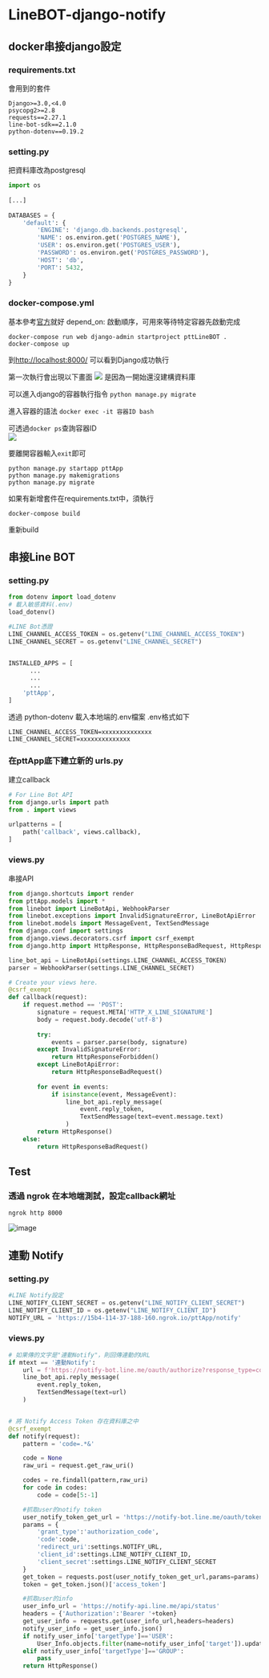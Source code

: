 # LineBOT-django-notify
## docker串接django設定
### requirements.txt
會用到的套件
```
Django>=3.0,<4.0
psycopg2>=2.8
requests==2.27.1
line-bot-sdk==2.1.0
python-dotenv==0.19.2
```
### setting.py
把資料庫改為postgresql
```python
import os
   
[...]
   
DATABASES = {
    'default': {
        'ENGINE': 'django.db.backends.postgresql',
        'NAME': os.environ.get('POSTGRES_NAME'),
        'USER': os.environ.get('POSTGRES_USER'),
        'PASSWORD': os.environ.get('POSTGRES_PASSWORD'),
        'HOST': 'db',
        'PORT': 5432,
    }
}
```
### docker-compose.yml
基本參考[官方](https://docs.docker.com/samples/django/)就好
depend_on: 啟動順序，可用來等待特定容器先啟動完成  

```
docker-compose run web django-admin startproject pttLineBOT .
docker-compose up
```
到[http://localhost:8000/](http://localhost:8000/) 可以看到Django成功執行 

第一次執行會出現以下畫面
![](https://i.imgur.com/RdUhs0V.jpg)
是因為一開始還沒建構資料庫  

可以進入django的容器執行指令 `python manage.py migrate`  

進入容器的語法 `docker exec -it 容器ID bash`  

可透過`docker ps`查詢容器ID  
![](https://i.imgur.com/0nVWiN4.jpg)  

要離開容器輸入`exit`即可

```
python manage.py startapp pttApp
python manage.py makemigrations
python manage.py migrate
```
如果有新增套件在requirements.txt中，須執行
```
docker-compose build
```
重新build

## 串接Line BOT
### setting.py
```python
from dotenv import load_dotenv
# 載入敏感資料(.env)
load_dotenv()

#LINE Bot憑證
LINE_CHANNEL_ACCESS_TOKEN = os.getenv("LINE_CHANNEL_ACCESS_TOKEN")
LINE_CHANNEL_SECRET = os.getenv("LINE_CHANNEL_SECRET")


INSTALLED_APPS = [
      ...
      ...
      ...
    'pttApp',
]
```
透過 python-dotenv 載入本地端的.env檔案
.env格式如下
```
LINE_CHANNEL_ACCESS_TOKEN=xxxxxxxxxxxxxx
LINE_CHANNEL_SECRET=xxxxxxxxxxxxxx
```

### 在pttApp底下建立新的 urls.py
建立callback
```python
# For Line Bot API
from django.urls import path
from . import views

urlpatterns = [
    path('callback', views.callback),
]

```

### views.py
串接API
```python
from django.shortcuts import render
from pttApp.models import *
from linebot import LineBotApi, WebhookParser
from linebot.exceptions import InvalidSignatureError, LineBotApiError
from linebot.models import MessageEvent, TextSendMessage
from django.conf import settings
from django.views.decorators.csrf import csrf_exempt
from django.http import HttpResponse, HttpResponseBadRequest, HttpResponseForbidden

line_bot_api = LineBotApi(settings.LINE_CHANNEL_ACCESS_TOKEN)
parser = WebhookParser(settings.LINE_CHANNEL_SECRET)

# Create your views here.
@csrf_exempt
def callback(request):
    if request.method == 'POST':
        signature = request.META['HTTP_X_LINE_SIGNATURE']
        body = request.body.decode('utf-8')
 
        try:
            events = parser.parse(body, signature)
        except InvalidSignatureError:
            return HttpResponseForbidden()
        except LineBotApiError:
            return HttpResponseBadRequest()
 
        for event in events:
            if isinstance(event, MessageEvent):
                line_bot_api.reply_message(
                    event.reply_token,
                    TextSendMessage(text=event.message.text)
                )
        return HttpResponse()
    else:
        return HttpResponseBadRequest()
```

## Test
### 透過 ngrok 在本地端測試，設定callback網址
```
ngrok http 8000
```
![image](https://user-images.githubusercontent.com/33425754/159720900-27699148-5189-40d0-a7bb-57f0541448a4.png)

## 連動 Notify
### setting.py
```python
#LINE Notify設定
LINE_NOTIFY_CLIENT_SECRET = os.getenv("LINE_NOTIFY_CLIENT_SECRET")
LINE_NOTIFY_CLIENT_ID = os.getenv("LINE_NOTIFY_CLIENT_ID")
NOTIFY_URL = 'https://15b4-114-37-188-160.ngrok.io/pttApp/notify'
```

### views.py
```python
# 如果傳的文字是"連動Notify"，則回傳連動的URL
if mtext == '連動Notify':
    url = f'https://notify-bot.line.me/oauth/authorize?response_type=code&client_id={settings.LINE_NOTIFY_CLIENT_ID}&redirect_uri={settings.NOTIFY_URL}&scope=notify&state=NO_STATE'
    line_bot_api.reply_message(
        event.reply_token,
        TextSendMessage(text=url)
    )


# 將 Notify Access Token 存在資料庫之中
@csrf_exempt
def notify(request):
    pattern = 'code=.*&'

    code = None
    raw_uri = request.get_raw_uri()

    codes = re.findall(pattern,raw_uri)
    for code in codes:
        code = code[5:-1]

    #抓取user的notify token
    user_notify_token_get_url = 'https://notify-bot.line.me/oauth/token'
    params = {
        'grant_type':'authorization_code',
        'code':code,
        'redirect_uri':settings.NOTIFY_URL,
        'client_id':settings.LINE_NOTIFY_CLIENT_ID,
        'client_secret':settings.LINE_NOTIFY_CLIENT_SECRET
    }
    get_token = requests.post(user_notify_token_get_url,params=params)
    token = get_token.json()['access_token']

    #抓取user的info
    user_info_url = 'https://notify-api.line.me/api/status'
    headers = {'Authorization':'Bearer '+token}
    get_user_info = requests.get(user_info_url,headers=headers)
    notify_user_info = get_user_info.json()
    if notify_user_info['targetType']=='USER':
        User_Info.objects.filter(name=notify_user_info['target']).update(notify=token)
    elif notify_user_info['targetType']=='GROUP':
        pass
    return HttpResponse()
```